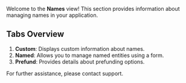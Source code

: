 Welcome to the **Names** view! This section provides information about managing names in your application.

## Tabs Overview

1. **Custom**: Displays custom information about names.
2. **Named**: Allows you to manage named entities using a form.
3. **Prefund**: Provides details about prefunding options.

For further assistance, please contact support.
